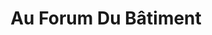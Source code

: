 ---
title: "Au Forum Du Bâtiment"
url: /la-seyne-sur-mer/au-forum-du-batiment/
shop: à faire soi-même
---